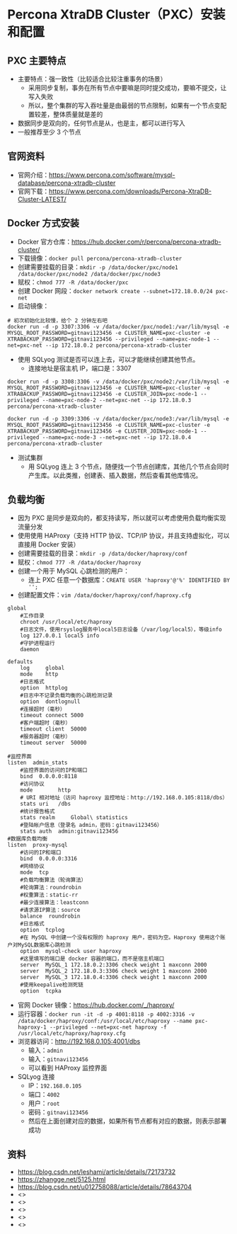 # Percona XtraDB Cluster（PXC）安装和配置

## PXC 主要特点

- 主要特点：强一致性（比较适合比较注重事务的场景）
	- 采用同步复制，事务在所有节点中要嘛是同时提交成功，要嘛不提交，让写入失败
	- 所以，整个集群的写入吞吐量是由最弱的节点限制，如果有一个节点变配置较差，整体质量就是差的
- 数据同步是双向的，任何节点是从，也是主，都可以进行写入
- 一般推荐至少 3 个节点

## 官网资料

- 官网介绍：<https://www.percona.com/software/mysql-database/percona-xtradb-cluster>
- 官网下载：<https://www.percona.com/downloads/Percona-XtraDB-Cluster-LATEST/>

## Docker 方式安装

- Docker 官方仓库：<https://hub.docker.com/r/percona/percona-xtradb-cluster/>
- 下载镜像：`docker pull percona/percona-xtradb-cluster`
- 创建需要挂载的目录：`mkdir -p /data/docker/pxc/node1 /data/docker/pxc/node2 /data/docker/pxc/node3`
- 赋权：`chmod 777 -R /data/docker/pxc`
- 创建 Docker 网段：`docker network create --subnet=172.18.0.0/24 pxc-net`
- 启动镜像：

```
# 初次初始化比较慢，给个 2 分钟左右吧
docker run -d -p 3307:3306 -v /data/docker/pxc/node1:/var/lib/mysql -e MYSQL_ROOT_PASSWORD=gitnavi123456 -e CLUSTER_NAME=pxc-cluster -e XTRABACKUP_PASSWORD=gitnavi123456 --privileged --name=pxc-node-1 --net=pxc-net --ip 172.18.0.2 percona/percona-xtradb-cluster
```

- 使用 SQLyog 测试是否可以连上去，可以才能继续创建其他节点。
	- 连接地址是宿主机 IP，端口是：3307

```
docker run -d -p 3308:3306 -v /data/docker/pxc/node2:/var/lib/mysql -e MYSQL_ROOT_PASSWORD=gitnavi123456 -e CLUSTER_NAME=pxc-cluster -e XTRABACKUP_PASSWORD=gitnavi123456 -e CLUSTER_JOIN=pxc-node-1 --privileged --name=pxc-node-2 --net=pxc-net --ip 172.18.0.3 percona/percona-xtradb-cluster

docker run -d -p 3309:3306 -v /data/docker/pxc/node3:/var/lib/mysql -e MYSQL_ROOT_PASSWORD=gitnavi123456 -e CLUSTER_NAME=pxc-cluster -e XTRABACKUP_PASSWORD=gitnavi123456 -e CLUSTER_JOIN=pxc-node-1 --privileged --name=pxc-node-3 --net=pxc-net --ip 172.18.0.4 percona/percona-xtradb-cluster
```

- 测试集群
	- 用 SQLyog 连上 3 个节点，随便找一个节点创建库，其他几个节点会同时产生库。以此类推，创建表、插入数据，然后查看其他库情况。

## 负载均衡

- 因为 PXC 是同步是双向的，都支持读写，所以就可以考虑使用负载均衡实现流量分发
- 使用使用 HAProxy（支持 HTTP 协议、TCP/IP 协议，并且支持虚拟化，可以直接用 Docker 安装）
- 创建需要挂载的目录：`mkdir -p /data/docker/haproxy/conf`
- 赋权：`chmod 777 -R /data/docker/haproxy`
- 创建一个用于 MySQL 心跳检测的用户：
	- 连上 PXC 任意一个数据库：`CREATE USER 'haproxy'@'%' IDENTIFIED BY '';`
- 创建配置文件：`vim /data/docker/haproxy/conf/haproxy.cfg`

```
global
	#工作目录
	chroot /usr/local/etc/haproxy
	#日志文件，使用rsyslog服务中local5日志设备（/var/log/local5），等级info
	log 127.0.0.1 local5 info
	#守护进程运行
	daemon

defaults
	log 	global
	mode	http
	#日志格式
	option 	httplog
	#日志中不记录负载均衡的心跳检测记录
	option 	dontlognull
	#连接超时（毫秒）
	timeout connect 5000
	#客户端超时（毫秒）
	timeout client  50000
	#服务器超时（毫秒）
	timeout server  50000

#监控界面	
listen  admin_stats
	#监控界面的访问的IP和端口
	bind  0.0.0.0:8118
	#访问协议
	mode        http
	# URI 相对地址（访问 haproxy 监控地址：http://192.168.0.105:8118/dbs）
	stats uri   /dbs
	#统计报告格式
	stats realm     Global\ statistics
	#登陆帐户信息（登录名 admin，密码：gitnavi123456）
	stats auth  admin:gitnavi123456
#数据库负载均衡
listen  proxy-mysql
	#访问的IP和端口
	bind  0.0.0.0:3316
	#网络协议
	mode  tcp
	#负载均衡算法（轮询算法）
	#轮询算法：roundrobin
	#权重算法：static-rr
	#最少连接算法：leastconn
	#请求源IP算法：source 
	balance  roundrobin
	#日志格式
	option  tcplog
	#在 MySQL 中创建一个没有权限的 haproxy 用户，密码为空。Haproxy 使用这个账户对MySQL数据库心跳检测
	option  mysql-check user haproxy
	#这里填写的端口是 docker 容器的端口，而不是宿主机端口
	server  MySQL_1 172.18.0.2:3306 check weight 1 maxconn 2000
	server  MySQL_2 172.18.0.3:3306 check weight 1 maxconn 2000
	server  MySQL_3 172.18.0.4:3306 check weight 1 maxconn 2000
	#使用keepalive检测死链
	option  tcpka
```

- 官网 Docker 镜像：<https://hub.docker.com/_/haproxy/>
- 运行容器：`docker run -it -d -p 4001:8118 -p 4002:3316 -v /data/docker/haproxy/conf:/usr/local/etc/haproxy --name pxc-haproxy-1 --privileged --net=pxc-net haproxy -f /usr/local/etc/haproxy/haproxy.cfg`
- 浏览器访问：<http://192.168.0.105:4001/dbs>
	- 输入：`admin`
	- 输入：`gitnavi123456`
	- 可以看到 HAProxy 监控界面
- SQLyog 连接
	- IP：`192.168.0.105`
	- 端口：`4002`
	- 用户：`root`
	- 密码：`gitnavi123456`
	- 然后在上面创建对应的数据，如果所有节点都有对应的数据，则表示部署成功

## 资料

- <https://blog.csdn.net/leshami/article/details/72173732>
- <https://zhangge.net/5125.html>
- <https://blog.csdn.net/u012758088/article/details/78643704>
- <>
- <>
- <>
- <>
- <>
